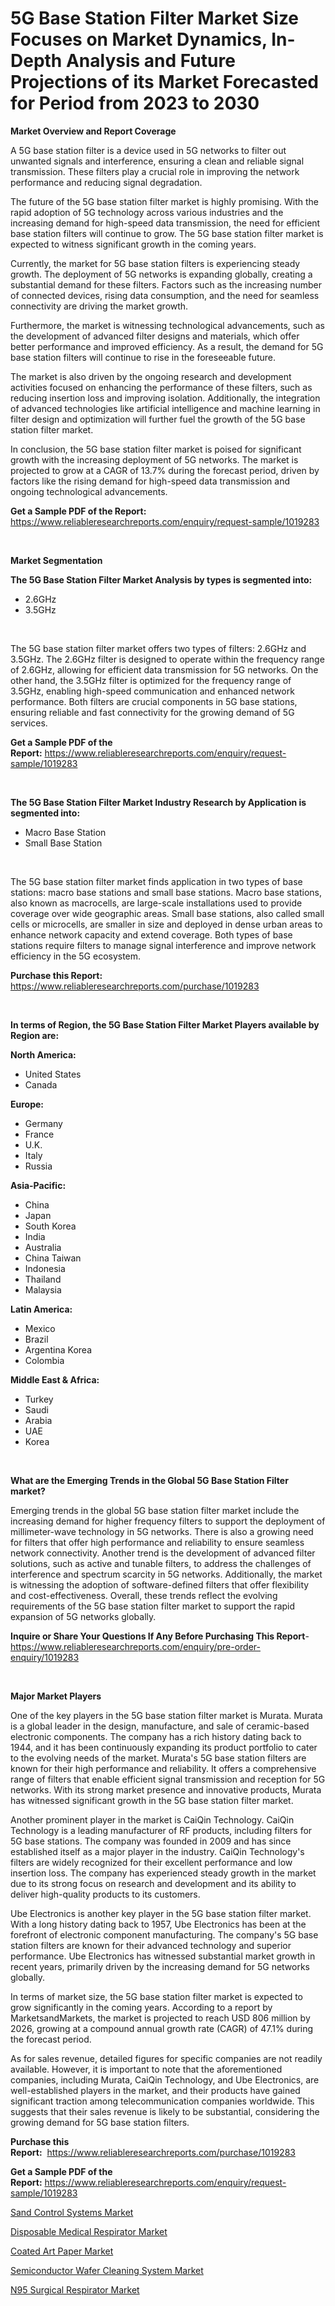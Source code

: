 <p><h1>5G Base Station Filter Market Size Focuses on Market Dynamics, In-Depth Analysis and Future Projections of its Market Forecasted for Period from 2023 to 2030</h1></p><p><strong>Market Overview and Report Coverage</strong></p>
<p><p>A 5G base station filter is a device used in 5G networks to filter out unwanted signals and interference, ensuring a clean and reliable signal transmission. These filters play a crucial role in improving the network performance and reducing signal degradation.</p><p>The future of the 5G base station filter market is highly promising. With the rapid adoption of 5G technology across various industries and the increasing demand for high-speed data transmission, the need for efficient base station filters will continue to grow. The 5G base station filter market is expected to witness significant growth in the coming years.</p><p>Currently, the market for 5G base station filters is experiencing steady growth. The deployment of 5G networks is expanding globally, creating a substantial demand for these filters. Factors such as the increasing number of connected devices, rising data consumption, and the need for seamless connectivity are driving the market growth.</p><p>Furthermore, the market is witnessing technological advancements, such as the development of advanced filter designs and materials, which offer better performance and improved efficiency. As a result, the demand for 5G base station filters will continue to rise in the foreseeable future.</p><p>The market is also driven by the ongoing research and development activities focused on enhancing the performance of these filters, such as reducing insertion loss and improving isolation. Additionally, the integration of advanced technologies like artificial intelligence and machine learning in filter design and optimization will further fuel the growth of the 5G base station filter market.</p><p>In conclusion, the 5G base station filter market is poised for significant growth with the increasing deployment of 5G networks. The market is projected to grow at a CAGR of 13.7% during the forecast period, driven by factors like the rising demand for high-speed data transmission and ongoing technological advancements.</p></p>
<p><strong>Get a Sample PDF of the Report:</strong> <a href="https://www.reliableresearchreports.com/enquiry/request-sample/1019283">https://www.reliableresearchreports.com/enquiry/request-sample/1019283</a></p>
<p>&nbsp;</p>
<p><strong>Market Segmentation</strong></p>
<p><strong>The 5G Base Station Filter Market Analysis by types is segmented into:</strong></p>
<p><ul><li>2.6GHz</li><li>3.5GHz</li></ul></p>
<p>&nbsp;</p>
<p><p>The 5G base station filter market offers two types of filters: 2.6GHz and 3.5GHz. The 2.6GHz filter is designed to operate within the frequency range of 2.6GHz, allowing for efficient data transmission for 5G networks. On the other hand, the 3.5GHz filter is optimized for the frequency range of 3.5GHz, enabling high-speed communication and enhanced network performance. Both filters are crucial components in 5G base stations, ensuring reliable and fast connectivity for the growing demand of 5G services.</p></p>
<p><strong>Get a Sample PDF of the Report:</strong>&nbsp;<a href="https://www.reliableresearchreports.com/enquiry/request-sample/1019283">https://www.reliableresearchreports.com/enquiry/request-sample/1019283</a></p>
<p>&nbsp;</p>
<p><strong>The 5G Base Station Filter Market Industry Research by Application is segmented into:</strong></p>
<p><ul><li>Macro Base Station</li><li>Small Base Station</li></ul></p>
<p>&nbsp;</p>
<p><p>The 5G base station filter market finds application in two types of base stations: macro base stations and small base stations. Macro base stations, also known as macrocells, are large-scale installations used to provide coverage over wide geographic areas. Small base stations, also called small cells or microcells, are smaller in size and deployed in dense urban areas to enhance network capacity and extend coverage. Both types of base stations require filters to manage signal interference and improve network efficiency in the 5G ecosystem.</p></p>
<p><strong>Purchase this Report:</strong>&nbsp; <a href="https://www.reliableresearchreports.com/purchase/1019283">https://www.reliableresearchreports.com/purchase/1019283</a></p>
<p>&nbsp;</p>
<p><strong>In terms of Region, the 5G Base Station Filter Market Players available by Region are:</strong></p>
<p>
    <p> <strong> North America: </strong>
        <ul>
            <li>United States</li>
            <li>Canada</li>
        </ul>
        </p> 
    <p> <strong> Europe: </strong>
        <ul>
            <li>Germany</li>
            <li>France</li>
            <li>U.K.</li>
            <li>Italy</li>
            <li>Russia</li>
        </ul>
        </p> 
    <p> <strong> Asia-Pacific: </strong>
        <ul>
            <li>China</li>
            <li>Japan</li>
            <li>South Korea</li>
            <li>India</li>
            <li>Australia</li>
            <li>China Taiwan</li>
            <li>Indonesia</li>
            <li>Thailand</li>
            <li>Malaysia</li>
        </ul>
        </p> 
    <p> <strong> Latin America: </strong>
        <ul>
            <li>Mexico</li>
            <li>Brazil</li>
            <li>Argentina Korea</li>
            <li>Colombia</li>
        </ul>
        </p> 
    <p> <strong> Middle East & Africa: </strong>
        <ul>
            <li>Turkey</li>
            <li>Saudi</li>
            <li>Arabia</li>
            <li>UAE</li>
            <li>Korea</li>
        </ul>
    </p>
    </p>
<p>&nbsp;</p>
<p><strong>What are the Emerging Trends in the Global 5G Base Station Filter market?</strong></p>
<p><p>Emerging trends in the global 5G base station filter market include the increasing demand for higher frequency filters to support the deployment of millimeter-wave technology in 5G networks. There is also a growing need for filters that offer high performance and reliability to ensure seamless network connectivity. Another trend is the development of advanced filter solutions, such as active and tunable filters, to address the challenges of interference and spectrum scarcity in 5G networks. Additionally, the market is witnessing the adoption of software-defined filters that offer flexibility and cost-effectiveness. Overall, these trends reflect the evolving requirements of the 5G base station filter market to support the rapid expansion of 5G networks globally.</p></p>
<p><strong>Inquire or Share Your Questions If Any Before Purchasing This Report</strong>- <a href="https://www.reliableresearchreports.com/enquiry/pre-order-enquiry/1019283">https://www.reliableresearchreports.com/enquiry/pre-order-enquiry/1019283</a></p>
<p>&nbsp;</p>
<p><strong>Major Market Players</strong></p>
<p><p>One of the key players in the 5G base station filter market is Murata. Murata is a global leader in the design, manufacture, and sale of ceramic-based electronic components. The company has a rich history dating back to 1944, and it has been continuously expanding its product portfolio to cater to the evolving needs of the market. Murata's 5G base station filters are known for their high performance and reliability. It offers a comprehensive range of filters that enable efficient signal transmission and reception for 5G networks. With its strong market presence and innovative products, Murata has witnessed significant growth in the 5G base station filter market.</p><p>Another prominent player in the market is CaiQin Technology. CaiQin Technology is a leading manufacturer of RF products, including filters for 5G base stations. The company was founded in 2009 and has since established itself as a major player in the industry. CaiQin Technology's filters are widely recognized for their excellent performance and low insertion loss. The company has experienced steady growth in the market due to its strong focus on research and development and its ability to deliver high-quality products to its customers.</p><p>Ube Electronics is another key player in the 5G base station filter market. With a long history dating back to 1957, Ube Electronics has been at the forefront of electronic component manufacturing. The company's 5G base station filters are known for their advanced technology and superior performance. Ube Electronics has witnessed substantial market growth in recent years, primarily driven by the increasing demand for 5G networks globally.</p><p>In terms of market size, the 5G base station filter market is expected to grow significantly in the coming years. According to a report by MarketsandMarkets, the market is projected to reach USD 806 million by 2026, growing at a compound annual growth rate (CAGR) of 47.1% during the forecast period.</p><p>As for sales revenue, detailed figures for specific companies are not readily available. However, it is important to note that the aforementioned companies, including Murata, CaiQin Technology, and Ube Electronics, are well-established players in the market, and their products have gained significant traction among telecommunication companies worldwide. This suggests that their sales revenue is likely to be substantial, considering the growing demand for 5G base station filters.</p></p>
<p><strong>Purchase this Report:</strong>&nbsp;&nbsp;<a href="https://www.reliableresearchreports.com/purchase/1019283">https://www.reliableresearchreports.com/purchase/1019283</a></p>
<p></p>
<p><strong>Get a Sample PDF of the Report:</strong>&nbsp;<a href="https://www.reliableresearchreports.com/enquiry/request-sample/1019283">https://www.reliableresearchreports.com/enquiry/request-sample/1019283</a></p>
<p><p><a href="https://medium.com/@sink.pay.sand/sand-control-systems-market-size-growth-forecast-2023-2030-62b28540f851">Sand Control Systems Market</a></p><p><a href="https://www.reportprime.com/disposable-medical-respirator-r10300">Disposable Medical Respirator Market</a></p><p><a href="https://www.linkedin.com/pulse/coated-art-paper-market-size-2023-2030-global-industrial-myplc/">Coated Art Paper Market</a></p><p><a href="https://issuu.com/reportprime-2/docs/semiconductor-wafer-cleaning-system-market-size-20?fr=xKAE9_zU1NQ">Semiconductor Wafer Cleaning System Market</a></p><p><a href="https://www.reportprime.com/n95-surgical-respirator-r10301">N95 Surgical Respirator Market</a></p></p>